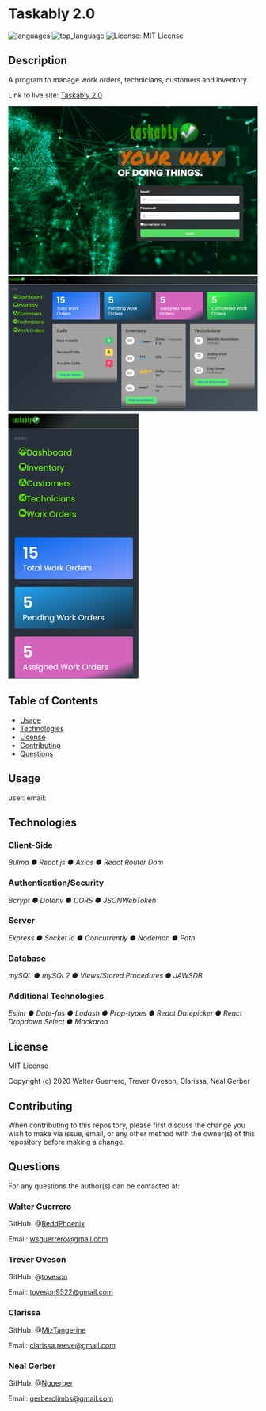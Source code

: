 # Taskably 2.0

![languages](https://img.shields.io/github/languages/count/ReddPhoenix/taskably-2.0) ![top_language](https://img.shields.io/github/languages/top/ReddPhoenix/taskably-2.0)
![License: MIT License](https://img.shields.io/badge/License-MIT%20License-purple.svg)

## Description

A program to manage work orders, technicians, customers and inventory.

Link to live site: [Taskably 2.0](https://arcane-sands-96523.herokuapp.com/)

![Landing Page](https://github.com/ReddPhoenix/taskably-2.0/blob/main/frontend/src/assets/Taskably2_LandingPage.png)
![Dashboard](https://github.com/ReddPhoenix/taskably-2.0/blob/main/frontend/src/assets/Screenshot.png) ![Mobile](https://github.com/ReddPhoenix/taskably-2.0/blob/main/frontend/src/assets/ScreenshotMobile.png)

## Table of Contents

* [Usage](#usage)
* [Technologies](#technologies)
* [License](#license)
* [Contributing](#contributing)
* [Questions](#questions)

## Usage

user: email:

## Technologies

### Client-Side

*Bulma ● React.js ● Axios ● React Router Dom*

### Authentication/Security

*Bcrypt ● Dotenv ● CORS ● JSONWebToken*

### Server

*Express ● Socket.io ● Concurrently ● Nodemon ● Path*

### Database

*mySQL ● mySQL2 ● Views/Stored Procedures ● JAWSDB*

### Additional Technologies

*Eslint ● Date-fns ● Lodash ● Prop-types ● React Datepicker ● React Dropdown Select ● Mockaroo*

## License

MIT License

Copyright (c) 2020 Walter Guerrero, Trever Oveson, Clarissa, Neal Gerber

## Contributing

When contributing to this repository, please first discuss the change you wish to make via issue, email, or any other method with the owner(s) of this repository before making a change.

## Questions

For any questions the author(s) can be contacted at:

### Walter Guerrero

GitHub: @[ReddPhoenix](https://github.com/ReddPhoenix)

Email: wsguerrero@gmail.com

### Trever Oveson

GitHub: @[toveson](https://github.com/toveson)

Email: toveson9522@gmail.com

### Clarissa

GitHub: @[MizTangerine](https://github.com/MizTangerine)

Email: clarissa.reeve@gmail.com

### Neal Gerber

GitHub: @[Nggerber](https://github.com/Nggerber)

Email: gerberclimbs@gmail.com

